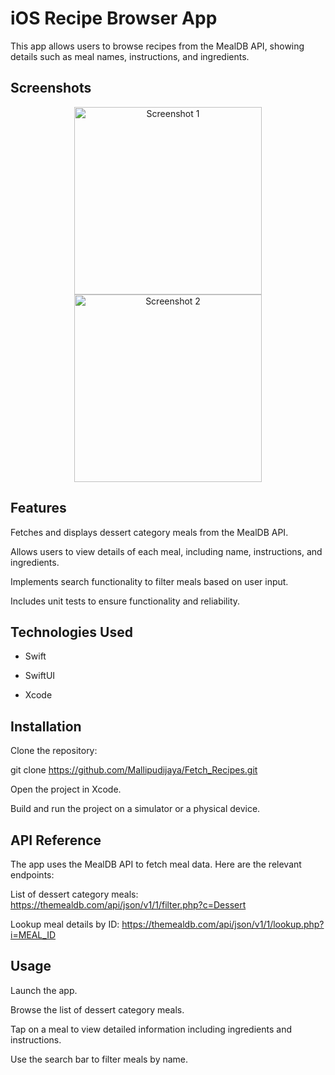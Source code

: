 # iOS Recipe Browser App
This app allows users to browse recipes from the MealDB API, showing details such as meal names, instructions, and ingredients.
## Screenshots
<p align="center">
  <img src="https://github.com/Mallipudijaya/Fetch_Recipes/assets/42345244/3e404731-47ab-4caf-8fec-b31f70762ebe" alt="Screenshot 1" width="300"/>
  <img src="https://github.com/Mallipudijaya/Fetch_Recipes/assets/42345244/471af303-06d0-4790-afbe-a870c7fd2d2a" alt="Screenshot 2" width="300"/>
</p>

## Features
Fetches and displays dessert category meals from the MealDB API.

Allows users to view details of each meal, including name, instructions, and ingredients.

Implements search functionality to filter meals based on user input.

Includes unit tests to ensure functionality and reliability.

## Technologies Used
- Swift

- SwiftUI

- Xcode

## Installation
Clone the repository:

git clone https://github.com/Mallipudijaya/Fetch_Recipes.git

Open the project in Xcode.

Build and run the project on a simulator or a physical device.

## API Reference
The app uses the MealDB API to fetch meal data. Here are the relevant endpoints:

List of dessert category meals: https://themealdb.com/api/json/v1/1/filter.php?c=Dessert

Lookup meal details by ID: https://themealdb.com/api/json/v1/1/lookup.php?i=MEAL_ID

## Usage
Launch the app.

Browse the list of dessert category meals.

Tap on a meal to view detailed information including ingredients and instructions.

Use the search bar to filter meals by name.

